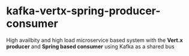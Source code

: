 # kafka-vertx-spring-producer-consumer

High availbity and high load microservice based system with the **Vert.x producer** and **Spring based consumer**
using Kafka as a shared bus
